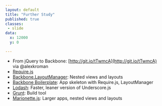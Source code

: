 ```yaml
---
layout: default
title: "Further Study"
published: true
classes:
 - slide
data:
  x: 12000
  y: 0

---
```

* From jQuery to Backbone: [http://git.io/tTwmcA](http://git.io/tTwmcA) via @alexkroman
* [Require.js](http://requirejs.org/)
* [Backbone.LayoutManager](https://github.com/tbranyen/backbone.layoutmanager): Nested views and layouts
* [Backbone Boilerplate](https://github.com/tbranyen/backbone-boilerplate): App skeleton with Require.js, LayoutManager
* [Lodash](https://github.com/bestiejs/lodash): Faster, leaner version of Underscore.js
* [Grunt](http://gruntjs.com/): Build tool
* [Marionette.js](http://marionettejs.com/): Larger apps, nested views and layouts
